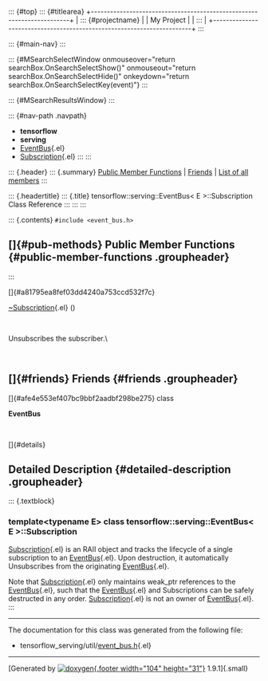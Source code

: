 ::: {#top}
::: {#titlearea}
+-----------------------------------------------------------------------+
| ::: {#projectname}                                                    |
| My Project                                                            |
| :::                                                                   |
+-----------------------------------------------------------------------+
:::

::: {#main-nav}
:::

::: {#MSearchSelectWindow onmouseover="return searchBox.OnSearchSelectShow()" onmouseout="return searchBox.OnSearchSelectHide()" onkeydown="return searchBox.OnSearchSelectKey(event)"}
:::

::: {#MSearchResultsWindow}
:::

::: {#nav-path .navpath}
-   **tensorflow**
-   **serving**
-   [EventBus](classtensorflow_1_1serving_1_1EventBus.html){.el}
-   [Subscription](classtensorflow_1_1serving_1_1EventBus_1_1Subscription.html){.el}
:::
:::

::: {.header}
::: {.summary}
[Public Member Functions](#pub-methods) \| [Friends](#friends) \| [List
of all
members](classtensorflow_1_1serving_1_1EventBus_1_1Subscription-members.html)
:::

::: {.headertitle}
::: {.title}
tensorflow::serving::EventBus\< E \>::Subscription Class Reference
:::
:::
:::

::: {.contents}
`#include <event_bus.h>`

[]{#pub-methods} Public Member Functions {#public-member-functions .groupheader}
----------------------------------------
:::

[]{#a81795ea8fef03dd4240a753ccd532f7c}  

[\~Subscription](classtensorflow_1_1serving_1_1EventBus_1_1Subscription.html#a81795ea8fef03dd4240a753ccd532f7c){.el}
()

 

Unsubscribes the subscriber.\

 

[]{#friends} Friends {#friends .groupheader}
--------------------

[]{#afe4e553ef407bc9bbf2aadbf298be275} class 

**EventBus**

 

[]{#details}

Detailed Description {#detailed-description .groupheader}
--------------------

::: {.textblock}
### template\<typename E\> class tensorflow::serving::EventBus\< E \>::Subscription

[Subscription](classtensorflow_1_1serving_1_1EventBus_1_1Subscription.html){.el}
is an RAII object and tracks the lifecycle of a single subscription to
an [EventBus](classtensorflow_1_1serving_1_1EventBus.html){.el}. Upon
destruction, it automatically Unsubscribes from the originating
[EventBus](classtensorflow_1_1serving_1_1EventBus.html){.el}.

Note that
[Subscription](classtensorflow_1_1serving_1_1EventBus_1_1Subscription.html){.el}
only maintains weak\_ptr references to the
[EventBus](classtensorflow_1_1serving_1_1EventBus.html){.el}, such that
the [EventBus](classtensorflow_1_1serving_1_1EventBus.html){.el} and
Subscriptions can be safely destructed in any order.
[Subscription](classtensorflow_1_1serving_1_1EventBus_1_1Subscription.html){.el}
is not an owner of
[EventBus](classtensorflow_1_1serving_1_1EventBus.html){.el}.
:::

------------------------------------------------------------------------

The documentation for this class was generated from the following file:

-   tensorflow\_serving/util/[event\_bus.h](event__bus_8h_source.html){.el}

------------------------------------------------------------------------

[Generated by [![doxygen](doxygen.svg){.footer width="104"
height="31"}](https://www.doxygen.org/index.html) 1.9.1]{.small}
